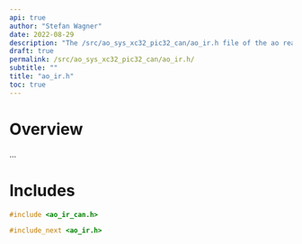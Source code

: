 ```yaml
---
api: true
author: "Stefan Wagner"
date: 2022-08-29
description: "The /src/ao_sys_xc32_pic32_can/ao_ir.h file of the ao real-time operating system."
draft: true
permalink: /src/ao_sys_xc32_pic32_can/ao_ir.h/ 
subtitle: ""
title: "ao_ir.h"
toc: true
---
```


# Overview

...

# Includes

```c
#include <ao_ir_can.h>

#include_next <ao_ir.h>

```
